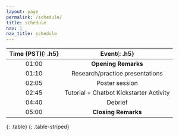 ```yaml
---
layout: page
permalink: /schedule/
title: schedule
nav: 1
nav_title: schedule
---
```




| **Time (PST)**{: .h5} | **Event**{: .h5} |
| :-----:   | :-----: |
| 01:00 | **Opening Remarks** |
| 01:10 | Research/practice presentations |
| 02:05 | Poster session |
| 02:45 | Tutorial + Chatbot Kickstarter Activity |
| 04:40 | Debrief |
| 05:00 | **Closing Remarks** |
{: .table}
{: .table-striped}